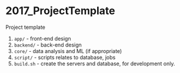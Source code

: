 # 2017_ProjectTemplate

Project template

1. `app/` - front-end design
2. `backend/` -  back-end design
3. `core/` - data analysis and ML (if appropriate)
4. `script/` - scripts relates to database, jobs
5. `build.sh` - create the servers and database, for development only.
